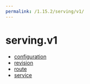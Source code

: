 ```yaml
---
permalink: /1.15.2/serving/v1/
---
```


# serving.v1



* [configuration](configuration.md)
* [revision](revision.md)
* [route](route.md)
* [service](service.md)